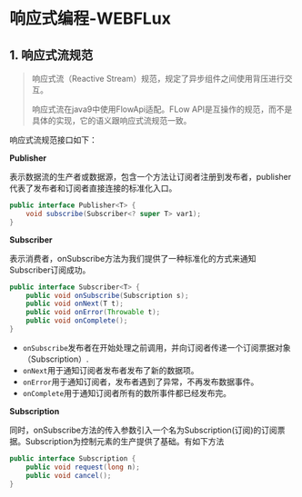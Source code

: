 # 响应式编程-WEBFLux

## 1. 响应式流规范

>响应式流（Reactive Stream）规范，规定了异步组件之间使用背压进行交互。
>
>响应式流在java9中使用FlowApi适配。FLow API是互操作的规范，而不是具体的实现，它的语义跟响应式流规范一致。

响应式流规范接口如下：

**Publisher**

表示数据流的生产者或数据源，包含一个方法让订阅者注册到发布者，publisher代表了发布者和订阅者直接连接的标准化入口。

```java
public interface Publisher<T> {
    void subscribe(Subscriber<? super T> var1);
}
```

**Subscriber**

表示消费者，onSubscribe方法为我们提供了一种标准化的方式来通知Subscriber订阅成功。

```java
public interface Subscriber<T> {
    public void onSubscribe(Subscription s);
    public void onNext(T t);
    public void onError(Throwable t);
    public void onComplete();
}
```

- `onSubscribe`发布者在开始处理之前调用，并向订阅者传递一个订阅票据对象（Subscription）.
- `onNext`用于通知订阅者发布者发布了新的数据项。
- `onError`用于通知订阅者，发布者遇到了异常，不再发布数据事件。
- `onComplete`用于通知订阅者所有的数所事件都已经发布完。

**Subscription**

同时，onSubscribe方法的传入参数引入一个名为Subscription(订阅)的订阅票据。Subscription为控制元素的生产提供了基础。有如下方法

```java
public interface Subscription {
    public void request(long n);
    public void cancel();
}
```





